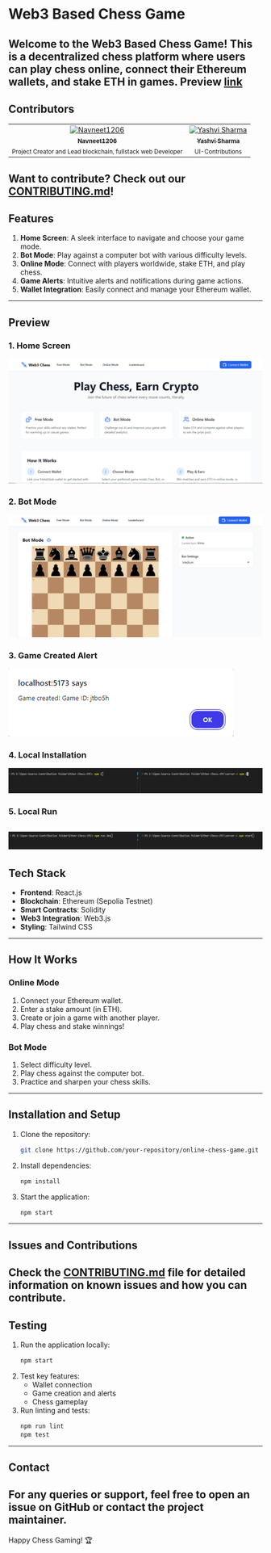 # Web3 Based Chess Game
Welcome to the Web3 Based Chess Game! This is a decentralized chess platform where users can play chess online, connect their Ethereum wallets, and stake ETH in games.
Preview [link](https://web3-chess.netlify.app/)
---
## Contributors
<table>
  <tr>
    <td align="center">
      <a href="https://github.com/Navneet1206">
        <img src="https://github.com/Navneet1206.png" width="100px;" alt="Navneet1206"/><br />
        <sub><b>Navneet1206</b></sub>
      </a><br />
      <sub>Project Creator and Lead blockchain, fullstack web Developer</sub>
    </td>
    <td align="center">
      <a href="https://github.com/yashvisharma1204">
        <img src="https://github.com/yashvisharma1204.png" width="100px;" alt="Yashvi Sharma"/><br />
        <sub><b>Yashvi Sharma</b></sub>
      </a><br />
      <sub>UI-Contributions</sub>
    </td>
  </tr>
</table>

Want to contribute? Check out our [CONTRIBUTING.md](https://github.com/Navneet1206/Ether-Chess-OTC/blob/main/CONTRIBUTING.md)!
---
## Features
1. **Home Screen**: A sleek interface to navigate and choose your game mode.
2. **Bot Mode**: Play against a computer bot with various difficulty levels.
3. **Online Mode**: Connect with players worldwide, stake ETH, and play chess.
4. **Game Alerts**: Intuitive alerts and notifications during game actions.
5. **Wallet Integration**: Easily connect and manage your Ethereum wallet.
---
## Preview
### 1. Home Screen
![Home Screen Preview](./MockDown%20images/Chess-home.png)
### 2. Bot Mode
![Bot Mode Preview](./MockDown%20images/Botmode.png)
### 3. Game Created Alert
![Game Created Alert Preview](./MockDown%20images/game%20created.png)
### 4. Local Installation
![Local Installation Preview](./MockDown%20images/local_install.png)
### 5. Local Run
![Local Run Preview](./MockDown%20images/local_run.png)
---
## Tech Stack
- **Frontend**: React.js
- **Blockchain**: Ethereum (Sepolia Testnet)
- **Smart Contracts**: Solidity
- **Web3 Integration**: Web3.js
- **Styling**: Tailwind CSS
---
## How It Works
### Online Mode
1. Connect your Ethereum wallet.
2. Enter a stake amount (in ETH).
3. Create or join a game with another player.
4. Play chess and stake winnings!
### Bot Mode
1. Select difficulty level.
2. Play chess against the computer bot.
3. Practice and sharpen your chess skills.
---
## Installation and Setup
1. Clone the repository:
   ```bash
   git clone https://github.com/your-repository/online-chess-game.git
   ```
2. Install dependencies:
   ```bash
   npm install
   ```
3. Start the application:
   ```bash
   npm start
   ```
---
## Issues and Contributions
Check the [CONTRIBUTING.md](https://github.com/Navneet1206/Ether-Chess-OTC/blob/main/CONTRIBUTING.md) file for detailed information on known issues and how you can contribute.
---
## Testing
1. Run the application locally:
   ```bash
   npm start
   ```
2. Test key features:
   - Wallet connection
   - Game creation and alerts
   - Chess gameplay
3. Run linting and tests:
   ```bash
   npm run lint
   npm test
   ```
---
## Contact
For any queries or support, feel free to open an issue on GitHub or contact the project maintainer.
---
Happy Chess Gaming! 🏆
